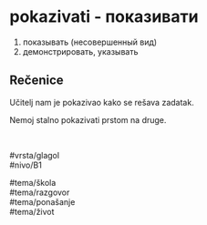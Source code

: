 # pokazivati - показивати

1. показывать (несовершенный вид)
2. демонстрировать, указывать

## Rečenice

Učitelj nam je pokazivao kako se rešava zadatak.

Nemoj stalno pokazivati prstom na druge.

<br>

#vrsta/glagol  
#nivo/B1  

#tema/škola  
#tema/razgovor  
#tema/ponašanje  
#tema/život  
